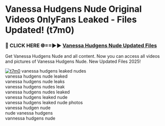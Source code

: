# Vanessa Hudgens Nude Original Videos 0nlyFans Leaked - Files Updated! (t7m0)

<h3>🔴 CLICK HERE 🌐==►► <a href="https://tinyurl.com/yc6ubb5a" rel="nofollow">Vanessa Hudgens Nude Updated Files</a></h3>

Get Vanessa Hudgens Nude and all content. Now you can access all videos and pictures of Vanessa Hudgens Nude. New Updated Files 2025!

[![t7m0](https://i.imgur.com/7eu0CRL.gif)](https://tinyurl.com/yc6ubb5a)
vanessa hudgens leaked nudes<br>
vanessa hudgens nude leaked<br>
vanessa hudgens nude leaks<br>
vanessa hudgens nudes leak<br>
vanessa hudgens nudes leaked<br>
vanessa hudgens leaked nude<br>
vanessa hudgens leaked nude photos<br>
vanessa hudgen nude<br>
nude vanessa hudgens<br>
vannessa hudgens nude
